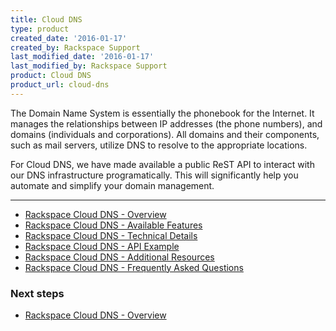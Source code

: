 ```yaml
---
title: Cloud DNS
type: product
created_date: '2016-01-17'
created_by: Rackspace Support
last_modified_date: '2016-01-17'
last_modified_by: Rackspace Support
product: Cloud DNS
product_url: cloud-dns
---
```


<p class="lead" markdown="1">The Domain Name System is essentially the phonebook for the Internet. It manages the relationships between IP addresses (the phone numbers), and domains (individuals and corporations). All domains and their components, such as mail servers, utilize DNS to resolve to the appropriate locations.</p>

<p class="lead" markdown="1">For Cloud DNS, we have made available a public ReST API to interact with our DNS infrastructure programatically. This will significantly help you automate and simplify your domain management.</p>

<hr />

- [Rackspace Cloud DNS - Overview](http://support-dev.ipa.rackspace.com/how-to/rackspace-cloud-dns-overview)
- [Rackspace Cloud DNS - Available Features](http://support-dev.ipa.rackspace.com/how-to/rackspace-cloud-dns-available-features)
- [Rackspace Cloud DNS - Technical Details](http://support-dev.ipa.rackspace.com/how-to/rackspace-cloud-dns-technical-details)
- [Rackspace Cloud DNS - API Example](http://support-dev.ipa.rackspace.com/how-to/rackspace-cloud-dns-api-example)
- [Rackspace Cloud DNS - Additional Resources](http://support-dev.ipa.rackspace.com/how-to/rackspace-cloud-dns-additional-resources)
- [Rackspace Cloud DNS - Frequently Asked Questions](http://support-dev.ipa.rackspace.com/how-to/cloud-dns-faq)



### Next steps

- [Rackspace Cloud DNS - Overview](http://support-dev.ipa.rackspace.com/how-to/rackspace-cloud-dns-overview)
